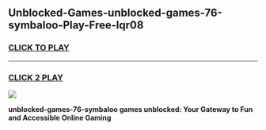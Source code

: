 
## Unblocked-Games-unblocked-games-76-symbaloo-Play-Free-lqr08
<h3>
<a href="https://premium76.site?title=unblocked-games-76-symbaloo&ref=19M">CLICK TO PLAY</a></h3>
<hr>

<h3>
<a href="https://premium76.site?title=unblocked-games-76-symbaloo&ref=19M">CLICK 2 PLAY</a>
  
</h3>

<a href="https://premium76.site?title=unblocked-games-76-symbaloo&ref=19M"><img src="https://clearcache.store/games.png"></a>


**unblocked-games-76-symbaloo games unblocked: Your Gateway to Fun and Accessible Online Gaming**
